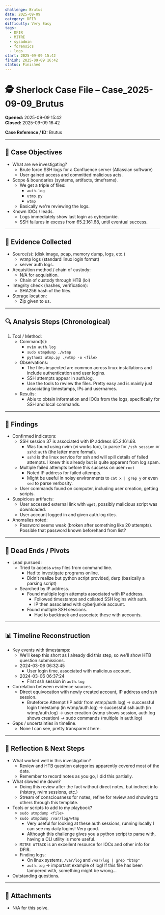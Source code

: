 ```yaml
---
challenge: Brutus
date: 2025-09-09
category: DFIR
difficulty: Very Easy
tags:
  - DFIR
  - MITRE
  - sysadmin
  - forensics
  - logs
start: 2025-09-09 15:42
finish: 2025-09-09 16:42
status: Finished
---
```

# 🕵️ Sherlock Case File – Case_2025-09-09_Brutus

**Opened:** 2025-09-09 15:42  
**Closed:**   2025-09-09 16:42

**Case Reference / ID:**  Brutus

---

## 🎯 Case Objectives
- What are we investigating? 
	- Brute force SSH logs for a Confluence server (Atlassian software)
	- User gained access and committed malicious acts.
- Scope & boundaries (systems, artifacts, timeframe).
	- We get a triple of files:
		- `auth.log`
		- `utmp.py`
		- `wtmp`
	- Basically we're reviewing the logs.
- Known IOCs / leads.
	- Logs immediately show last login as cyberjunkie.
	- SSH failures in excess from 65.2.161.68, until eventual success.

---

## 📂 Evidence Collected
- Source(s): (disk image, pcap, memory dump, logs, etc.)
	- wtmp logs (standard linux login format)
	- server auth logs.
- Acquisition method / chain of custody:  
	- N/A for acquisition.
	- Chain of custody through HTB (lol)
- Integrity check (hashes, verification): 
	- SHA256 hash of the files.
- Storage location:  
	- Zip given to us.

---

## 🔍 Analysis Steps (Chronological)
1. Tool / Method:  
   - Command(s):
	   - `nvim auth.log`
	   - `sudo utmpdump ./wtmp`
	   - `python3 utmp.py ./wtmp -o <file>`
   - Observations:  
	   - The files inspected are common across linux installations and include authentication and user logins.
	   - SSH attempts appear in auth.log.
	   - Use the tools to review the files. Pretty easy and is mainly just associating timestamps, IPs and usernames.
   - Results:  
	   - Able to obtain information and IOCs from the logs, specifically for SSH and local commands.

---

## 🧾 Findings
- Confirmed indicators:  
	- SSH session 37 is associated with IP address 65.2.161.68.
		- Was found using nvim (vi works too), to parse for `/ssh session` or `sshd:auth` (the latter more formal).
		- `sshd` is the linux service for ssh and will spill details of failed attempts. I knew this already but is quite apparent from log spam.
	- Multiple failed attempts before this success on user `root`
		- Noted IP address for failed attempts.
		- Might be useful in noisy environments to `cat x | grep y` or even `sed` to parse verbosity.
	- User commands found on computer, including user creation, getting scripts.
- Suspicious artifacts:  
	- User accessed external link with `wget`, possibly malicious script was downloaded.
	- User account logged in and given auth.log rites.
- Anomalies noted:
	- Password seems weak (broken after something like 20 attempts). Possible that password known beforehand from list?

---

## 🚧 Dead Ends / Pivots
- Lead pursued:
	- Tried to access `wtmp` files from command line.
		- Had to investigate programs online.
		- Didn't realize but python script provided, derp (basically a parsing script)
	- Searched by IP address.
		- Found multiple login attempts associated with IP address.
			- Followed timestamps and collated SSH logins with auth.
			- IP then associated with cyberjunkie account.
		- Found multiple SSH sessions.
			- Had to backtrack and associate these with accounts.

---

## 📊 Timeline Reconstruction
- Key events with timestamps:
	- We'll keep this short as I already did this step, so we'll show HTB question submissions.
	- 2024-03-06 06:32:45
		- User login time, associated with malicious account.
	- 2024-03-06 06:37:24
		- First ssh session in `auth.log`
- Correlation between evidence sources.
	- Direct equivocation with newly created account, IP address and ssh session.
		- Bruteforce Attempt (IP addr from wtmp/auth.log) -> successful login timestamp (in wtmp/auth.log) -> successful ssh auth (in wtmp/auth.log) -> user creation (wtmp shows session, auth.log shows creation) -> sudo commands (multiple in auth.log)
- Gaps / uncertainties in timeline.
	- None I can see, pretty transparent here.

---

## 📝 Reflection & Next Steps
- What worked well in this investigation?  
	- Review and HTB question categories apparently covered most of the data.
	- Remember to record notes as you go, I did this partially.
- What slowed me down?  
	- Doing this review after the fact without direct notes, but indirect info (history, nvim sessions, etc.)
	- Stream of consciousness for notes, refine for review and showing to others through this template.
- Tools or scripts to add to my playbook?  
	- `sudo utmpdump <file>`
	- `sudo utmpdump /var/log/wtmp`
		- Very useful for looking at these auth sessions, running locally I can see my daily logins! Very good.
		- Although this challenge gives you a python script to parse with, having a CLI utility is more useful.
	- `MITRE ATT&CK` is an excellent resource for IOCs and other info for DFIR.
	- Finding logs:
		- On linux systems, `/var/log` and `/var/log | grep "btmp"`
		- `auth.log` -> important example of log! If this file has been tampered with, something might be wrong...
- Outstanding questions.  

---

## 📎 Attachments
- N/A for this solve.